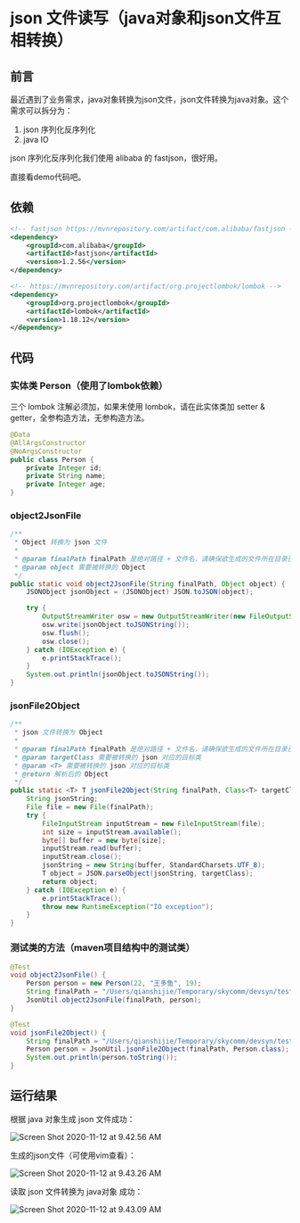 # json 文件读写（java对象和json文件互相转换）



## 前言

最近遇到了业务需求，java对象转换为json文件，json文件转换为java对象。这个需求可以拆分为：

1. json 序列化反序列化
2. java IO

json 序列化反序列化我们使用 alibaba 的 fastjson，很好用。

直接看demo代码吧。



## 依赖

```xml
<!-- fastjson https://mvnrepository.com/artifact/com.alibaba/fastjson -->
<dependency>
    <groupId>com.alibaba</groupId>
    <artifactId>fastjson</artifactId>
    <version>1.2.56</version>
</dependency>

<!-- https://mvnrepository.com/artifact/org.projectlombok/lombok -->
<dependency>
    <groupId>org.projectlombok</groupId>
    <artifactId>lombok</artifactId>
    <version>1.18.12</version>
</dependency>
```



## 代码

### 实体类 Person（使用了lombok依赖）

三个 lombok 注解必须加，如果未使用 lombok，请在此实体类加 setter & getter，全参构造方法，无参构造方法。

```java
@Data
@AllArgsConstructor
@NoArgsConstructor
public class Person {
    private Integer id;
    private String name;
    private Integer age;
}
```

### object2JsonFile

```java
/**
 * Object 转换为 json 文件
 *
 * @param finalPath finalPath 是绝对路径 + 文件名，请确保欲生成的文件所在目录已创建好
 * @param object 需要被转换的 Object
 */
public static void object2JsonFile(String finalPath, Object object) {
    JSONObject jsonObject = (JSONObject) JSON.toJSON(object);

    try {
        OutputStreamWriter osw = new OutputStreamWriter(new FileOutputStream(finalPath), StandardCharsets.UTF_8);
        osw.write(jsonObject.toJSONString());
        osw.flush();
        osw.close();
    } catch (IOException e) {
        e.printStackTrace();
    }
    System.out.println(jsonObject.toJSONString());
}
```

### jsonFile2Object

```java
/**
 * json 文件转换为 Object
 *
 * @param finalPath finalPath 是绝对路径 + 文件名，请确保欲生成的文件所在目录已创建好
 * @param targetClass 需要被转换的 json 对应的目标类
 * @param <T> 需要被转换的 json 对应的目标类
 * @return 解析后的 Object
 */
public static <T> T jsonFile2Object(String finalPath, Class<T> targetClass) {
    String jsonString;
    File file = new File(finalPath);
    try {
        FileInputStream inputStream = new FileInputStream(file);
        int size = inputStream.available();
        byte[] buffer = new byte[size];
        inputStream.read(buffer);
        inputStream.close();
        jsonString = new String(buffer, StandardCharsets.UTF_8);
        T object = JSON.parseObject(jsonString, targetClass);
        return object;
    } catch (IOException e) {
        e.printStackTrace();
        throw new RuntimeException("IO exception");
    }
}
```

### 测试类的方法（maven项目结构中的测试类）

```java
@Test
void object2JsonFile() {
    Person person = new Person(22, "王多鱼", 19);
    String finalPath = "/Users/qianshijie/Temporary/skycomm/devsyn/test.json";
    JsonUtil.object2JsonFile(finalPath, person);
}

@Test
void jsonFile2Object() {
    String finalPath = "/Users/qianshijie/Temporary/skycomm/devsyn/test.json";
    Person person = JsonUtil.jsonFile2Object(finalPath, Person.class);
    System.out.println(person.toString());
}
```



## 运行结果

根据 java 对象生成 json 文件成功：

![Screen Shot 2020-11-12 at 9.42.56 AM](https://image-hosting.jellyfishmix.com/20201112094418.png)

生成的json文件（可使用vim查看）：

![Screen Shot 2020-11-12 at 9.43.26 AM](https://image-hosting.jellyfishmix.com/20201112094441.png)

读取 json 文件转换为 java对象 成功：

![Screen Shot 2020-11-12 at 9.43.09 AM](https://image-hosting.jellyfishmix.com/20201112094645.png)